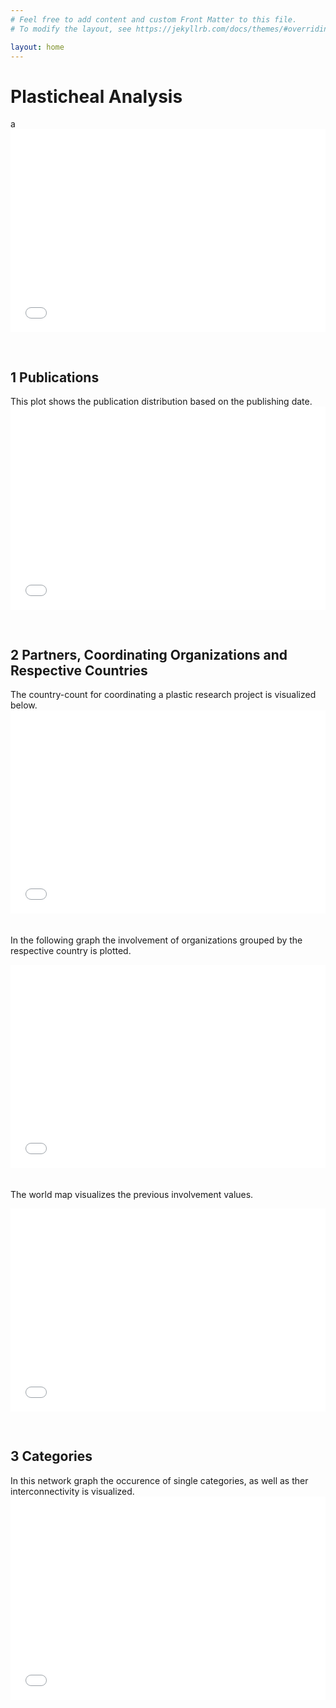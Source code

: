 ```yaml
---
# Feel free to add content and custom Front Matter to this file.
# To modify the layout, see https://jekyllrb.com/docs/themes/#overriding-theme-defaults

layout: home
---
```


<h1>Plasticheal Analysis</h1>a

<iframe src="OUTPUT/project_summary.html" width="100%" height="325" style="border:none; margin-bottom: 30px;"></iframe>

<h2>1 Publications</h2>
This plot shows the publication distribution based on the publishing date.
<iframe src="OUTPUT/Publications_per_Year.html" width="100%" height="325" style="border:none; margin-bottom: 30px;"></iframe>


<h2>2 Partners, Coordinating Organizations and Respective Countries</h2>
The country-count for coordinating a plastic research project is visualized below.
<iframe src="OUTPUT/Coordinating_Country_Counts.html" width="100%" height="325" style="border:none; margin-bottom: 20px;"></iframe>

In the following graph the involvement of organizations grouped by the respective country is plotted.
<iframe src="OUTPUT/bar_chart_company_involvement.html" width="100%" height="325" style="border:none; margin-bottom: 20px;"></iframe>

The world map visualizes the previous involvement values.
<iframe src="OUTPUT/world_map_company_involvement.html" width="100%" height="325" style="border:none; margin-bottom: 30px;"></iframe>

<h2>3 Categories</h2>
In this network graph the occurence of single categories, as well as ther interconnectivity is visualized.
<iframe src="OUTPUT/network_graph_of_plastic_projects_categories.html" width="100%" height="325" style="border:none; margin-bottom: 20px;"></iframe>
